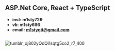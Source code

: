 ## ASP.Net Core, React + TypeScript

  - **inst: m1sty729**
  - **vk: m1sty666**
  - **email: m1stygit@gmail.com**
              
~~~
~~~

   ![tumblr_oj802yQdQi1sqtg5co2_r7_400](https://user-images.githubusercontent.com/71171622/150668984-b9e686c6-757b-47d2-b7f3-87b4338b222c.gif)

